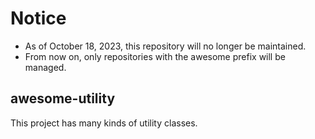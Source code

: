# Notice
- As of October 18, 2023, this repository will no longer be maintained.
- From now on, only repositories with the awesome prefix will be managed.

## awesome-utility
This project has many kinds of utility classes.
